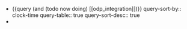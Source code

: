 - {{query (and (todo now doing) [[odp_integration]])}}
  query-sort-by:: clock-time
  query-table:: true
  query-sort-desc:: true
-
